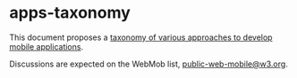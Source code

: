 apps-taxonomy
=============
This document proposes a [taxonomy of various approaches to develop mobile applications](http://w3c-webmob.github.io/apps-taxonomy/taxonomy.html).

Discussions are expected on the WebMob list, public-web-mobile@w3.org.

